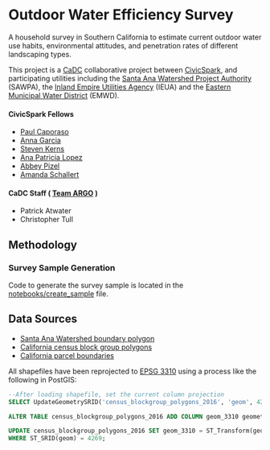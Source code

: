 # Outdoor Water Efficiency Survey

A household survey in Southern California to estimate current outdoor water use habits, environmental attitudes, and penetration rates of different landscaping types.

This project is a [CaDC](http://californiadatacollaborative.com/) collaborative project between [CivicSpark](http://civicspark.lgc.org/), and participating utilities including the [Santa Ana Watershed Project Authority](http://www.sawpa.org/) (SAWPA), the [Inland Empire Utilities Agency](https://www.ieua.org/) (IEUA) and the [Eastern Municipal Water District](http://www.emwd.org/) (EMWD).

#### CivicSpark Fellows
* [Paul Caporaso](http://civicspark.lgc.org/our-fellows/entry/2645/)
* [Anna Garcia](http://civicspark.lgc.org/our-fellows/entry/2664/)
* [Steven Kerns](http://civicspark.lgc.org/our-fellows/entry/2674/)
* [Ana Patricia Lopez](http://civicspark.lgc.org/our-fellows/entry/2679/)
* [Abbey Pizel](http://civicspark.lgc.org/our-fellows/entry/2689/)
* [Amanda Schallert](http://civicspark.lgc.org/our-fellows/entry/2693/)

#### CaDC Staff ( [Team ARGO](argolabs.org) )
* Patrick Atwater
* Christopher Tull


## Methodology 

### Survey Sample Generation

Code to generate the survey sample is located in the [notebooks/create_sample](http://htmlpreview.github.io/?https://raw.githubusercontent.com/California-Data-Collaborative/OutdoorWaterEfficiencySurvey/master/notebooks/create_sample.nb.html) file.

## Data Sources 

* [Santa Ana Watershed boundary polygon](http://www.sawpa.net/Downloads/gis_layers.zip)
* [California census block group polygons](https://www.census.gov/cgi-bin/geo/shapefiles/index.php?year=2016&layergroup=Block+Groups)
* [California parcel boundaries](http://egis3.lacounty.gov/dataportal/2015/09/11/california-statewide-parcel-boundaries/)

All shapefiles have been reprojected to [EPSG 3310](http://spatialreference.org/ref/epsg/nad83-california-albers/) using a process like the following in PostGIS:

```sql
--After loading shapefile, set the current column projection
SELECT UpdateGeometrySRID('census_blockgroup_polygons_2016', 'geom', 4269);

ALTER TABLE census_blockgroup_polygons_2016 ADD COLUMN geom_3310 geometry(MultiPolygon,3310);

UPDATE census_blockgroup_polygons_2016 SET geom_3310 = ST_Transform(geom, 3310)
WHERE ST_SRID(geom) = 4269;
```